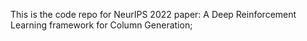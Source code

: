 This is the code repo for NeurIPS 2022 paper: A Deep Reinforcement Learning framework for Column Generation; 

